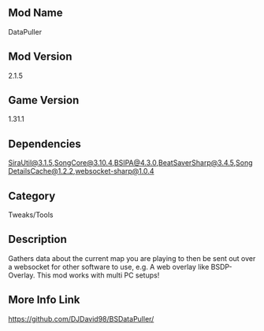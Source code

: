 ## Mod Name
DataPuller

## Mod Version
2.1.5

## Game Version
1.31.1

## Dependencies
SiraUtil@3.1.5,SongCore@3.10.4,BSIPA@4.3.0,BeatSaverSharp@3.4.5,SongDetailsCache@1.2.2,websocket-sharp@1.0.4

## Category
Tweaks/Tools

## Description
Gathers data about the current map you are playing to then be sent out over a websocket for other software to use, e.g. A web overlay like BSDP-Overlay. This mod works with multi PC setups!

## More Info Link
https://github.com/DJDavid98/BSDataPuller/
